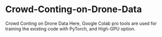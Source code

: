 # Crowd-Conting-on-Drone-Data
Crowd Conting on Drone Data 
Here, Google Colab pro tools are used for training the existing code with PyTorch, and High-GPU option. 
